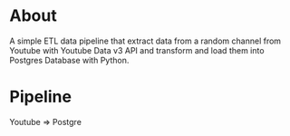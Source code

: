 # About
A simple ETL data pipeline that extract data from a random channel from Youtube with Youtube Data v3 API and transform and load them into Postgres Database with Python.

# Pipeline

Youtube => Postgre
